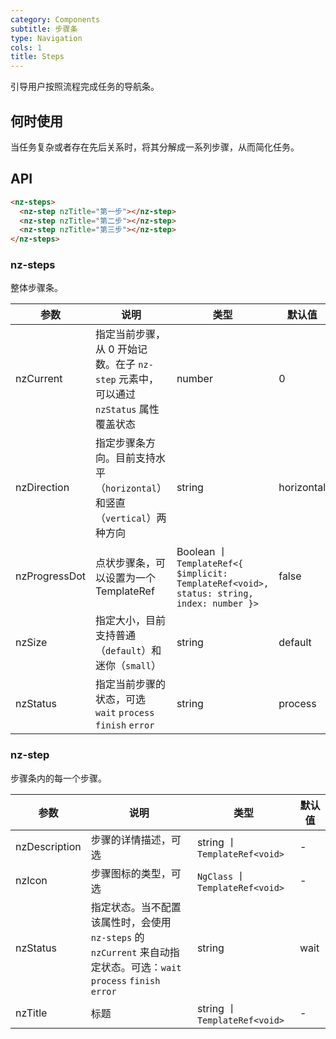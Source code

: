 ```yaml
---
category: Components
subtitle: 步骤条
type: Navigation
cols: 1
title: Steps
---
```


引导用户按照流程完成任务的导航条。

## 何时使用

当任务复杂或者存在先后关系时，将其分解成一系列步骤，从而简化任务。

## API

```html
<nz-steps>
  <nz-step nzTitle="第一步"></nz-step>
  <nz-step nzTitle="第二步"></nz-step>
  <nz-step nzTitle="第三步"></nz-step>
</nz-steps>
```

### nz-steps

整体步骤条。

| 参数 | 说明 | 类型 | 默认值 |
| --- | --- | --- | --- |
| nzCurrent | 指定当前步骤，从 0 开始记数。在子 `nz-step` 元素中，可以通过 `nzStatus` 属性覆盖状态 | number | 0 |
| nzDirection | 指定步骤条方向。目前支持水平（`horizontal`）和竖直（`vertical`）两种方向 | string | horizontal |
| nzProgressDot | 点状步骤条，可以设置为一个 TemplateRef | Boolean 丨 `TemplateRef<{ $implicit: TemplateRef<void>, status: string, index: number }>` | false |
| nzSize | 指定大小，目前支持普通（`default`）和迷你（`small`） | string | default |
| nzStatus | 指定当前步骤的状态，可选 `wait` `process` `finish` `error` | string | process |

### nz-step

步骤条内的每一个步骤。

| 参数 | 说明 | 类型 | 默认值 |
| --- | --- | --- | --- |
| nzDescription | 步骤的详情描述，可选 | string 丨 `TemplateRef<void>` | - |
| nzIcon | 步骤图标的类型，可选 | `NgClass` 丨 `TemplateRef<void>` | - |
| nzStatus | 指定状态。当不配置该属性时，会使用 `nz-steps` 的 `nzCurrent` 来自动指定状态。可选：`wait` `process` `finish` `error` | string | wait |
| nzTitle | 标题 | string 丨 `TemplateRef<void>` | - |
